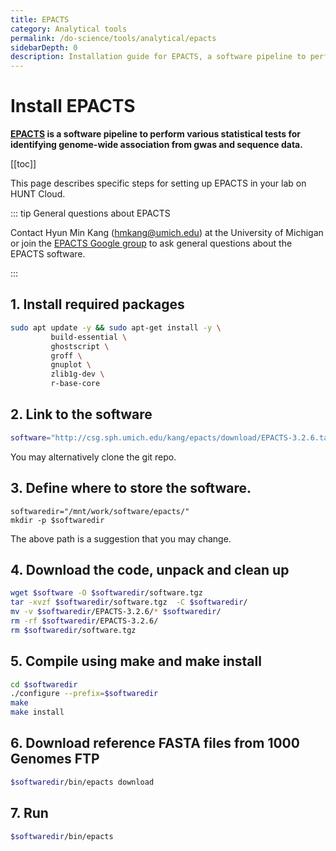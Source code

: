 ```yaml
---
title: EPACTS
category: Analytical tools
permalink: /do-science/tools/analytical/epacts
sidebarDepth: 0
description: Installation guide for EPACTS, a software pipeline to perform various statistical tests for identifying genome-wide association from GWAS and sequence data.
---
```


# Install EPACTS

**[EPACTS](https://github.com/statgen/EPACTS) is a software pipeline to perform various statistical tests for identifying genome-wide association from gwas and sequence data.**

[[toc]]

This page describes specific steps for setting up EPACTS in your lab on HUNT Cloud.

::: tip General questions about EPACTS

Contact Hyun Min Kang (hmkang@umich.edu) at the University of Michigan or join the [EPACTS Google group](http://groups.google.com/group/epacts) to ask general questions about the EPACTS software.

:::



## 1. Install required packages

```bash
sudo apt update -y && sudo apt-get install -y \
         build-essential \
         ghostscript \
         groff \
         gnuplot \
         zlib1g-dev \
         r-base-core
```

## 2. Link to the software 

```bash
software="http://csg.sph.umich.edu/kang/epacts/download/EPACTS-3.2.6.tar.gz"
```

You may alternatively clone the git repo.

## 3. Define where to store the software.

```
softwaredir="/mnt/work/software/epacts/"
mkdir -p $softwaredir
```

The above path is a suggestion that you may change.

## 4. Download the code, unpack and clean up

```bash 
wget $software -O $softwaredir/software.tgz
tar -xvzf $softwaredir/software.tgz  -C $softwaredir/
mv -v $softwaredir/EPACTS-3.2.6/* $softwaredir/
rm -rf $softwaredir/EPACTS-3.2.6/
rm $softwaredir/software.tgz
```

## 5. Compile using make and make install

```bash
cd $softwaredir
./configure --prefix=$softwaredir
make
make install
```

## 6. Download reference FASTA files from 1000 Genomes FTP

```bash
$softwaredir/bin/epacts download
```

## 7. Run

```bash
$softwaredir/bin/epacts
```

